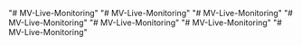 "# MV-Live-Monitoring" 
"# MV-Live-Monitoring" 
"# MV-Live-Monitoring" 
"# MV-Live-Monitoring" 
"# MV-Live-Monitoring" 
"# MV-Live-Monitoring" 
"# MV-Live-Monitoring" 
